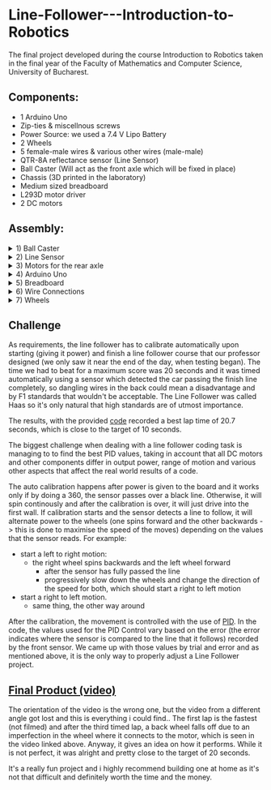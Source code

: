# Line-Follower---Introduction-to-Robotics
The final project developed during the course Introduction to Robotics taken in the final year of the Faculty of Mathematics and Computer Science, University of Bucharest.

## Components: 

  - 1 Arduino Uno
  - Zip-ties & miscellnous screws
  - Power Source: we used a 7.4 V Lipo Battery
  - 2 Wheels
  - 5 female-male wires & various other wires (male-male)
  - QTR-8A reflectance sensor (Line Sensor)
  - Ball Caster (Will act as the front axle which will be fixed in place)
  - Chassis (3D printed in the laboratory)
  - Medium sized breadboard
  - L293D motor driver
  - 2 DC motors
  
 ## Assembly:

 <details>
 <summary> 1) Ball Caster </summary>
 
![image](https://user-images.githubusercontent.com/79463256/216841191-9eddfd5f-685f-4301-8653-b0d475c29bcd.png)
 
</details>

 <details>
 <summary> 2) Line Sensor </summary>
 
![image](https://user-images.githubusercontent.com/79463256/216841248-c108caef-6783-4299-8ddd-ebd4ac3f39d8.png)
 
</details>

 <details>
 <summary> 3) Motors for the rear axle </summary>
 
![image](https://user-images.githubusercontent.com/79463256/216841270-72b946a4-e9b7-4255-b99a-616602f9fa63.png)
 
</details>

 <details>
 <summary> 4) Arduino Uno </summary>
 This will be placed behind the rear wheels (on the boot of the car basically).
 
![image](https://user-images.githubusercontent.com/79463256/216841315-397ddd7d-394d-4af7-a9b1-1f16736652d2.png)

![image](https://user-images.githubusercontent.com/79463256/216841390-6d591474-f032-4539-9861-e55145a8f0a6.png)
 
</details>

 <details>
 <summary> 5) Breadboard </summary>
 Beware of the L293D position on the breadboard. It should be facing forward (the front part of the driver has a little dot carved in the center / slighly to the left, depending on the manufacturer).
 
![image](https://user-images.githubusercontent.com/79463256/216841415-4aef1ac6-f953-48ca-ae5c-95d4023e14ee.png)

</details>

 <details>
 <summary> 6) Wire Connections </summary>
 
![image](https://user-images.githubusercontent.com/79463256/216841570-9772a26b-38e6-4829-88e3-e31c6aaa23f2.png)

![image](https://user-images.githubusercontent.com/79463256/216841587-e9b25d4b-b464-4ae9-9a2c-6c255f340c13.png)

![image](https://user-images.githubusercontent.com/79463256/216841592-fc57a8df-997e-4201-a0c5-f420e754627d.png)

</details>


 <details>
 <summary> 7) Wheels </summary>
 
![image](https://user-images.githubusercontent.com/79463256/216841677-24ee9472-9b93-4a3a-8903-9699139999ac.png)

</details>

## Challenge

As requirements, the line follower has to calibrate automatically upon starting (giving it power) and finish a line follower course that our professor designed (we only saw it near the end of the day, when testing began). The time we had to beat for a maximum score was 20 seconds and it was timed automatically using a sensor which detected the car passing the finish line completely, so dangling wires in the back could mean a disadvantage and by F1 standards that wouldn't be acceptable. The Line Follower was called Haas so it's only natural that high standards are of utmost importance.

The results, with the provided [code](https://github.com/BogdanPopel/Line-Follower---Introduction-to-Robotics/blob/main/LineFollower.ino) recorded a best lap time of 20.7 seconds, which is close to the target of 10 seconds.

The biggest challenge when dealing with a line follower coding task is managing to to find the best PID values, taking in account that all DC motors and other components differ in output power, range of motion and various other aspects that affect the real world results of a code.

The auto calibration happens after power is given to the board and it works only if by doing a 360, the sensor passes over a black line. Otherwise, it will spin continously and after the calibration is over, it will just drive into the first wall. If calibration starts and the sensor detects a line to follow, it will alternate power to the wheels (one spins forward and the other backwards -> this is done to maximise the speed of the moves) depending on the values that the sensor reads. For example:
  - start a left to right motion:
    - the right wheel spins backwards and the left wheel forward
      - after the sensor has fully passed the line
      - progressively slow down the wheels and change the direction of the speed for both, which should start a right to left motion 
  - start a right to left motion.
    - same thing, the other way around
    
After the calibration, the movement is controlled with the use of [PID](https://www.teachmemicro.com/arduino-pid-control-tutorial/). In the code, the values used for the PID Control vary based on the error (the error indicates where the sensor is compared to the line that it follows) recorded by the front sensor. We came up with those values by trial and error and as mentioned above, it is the only way to properly adjust a Line Follower project.

## [Final Product (video)](https://youtu.be/vzj0kBcIzTA)
  
  The orientation of the video is the wrong one, but the video from a different angle got lost and this is everything i could find.. The first lap is the fastest (not filmed) and after the third timed lap, a back wheel falls off due to an imperfection in the wheel where it connects to the motor, which is seen in the video linked above. Anyway, it gives an idea on how it performs. While it is not perfect, it was alright and pretty close to the target of 20 seconds.
  
  It's a really fun project and i highly recommend building one at home as it's not that difficult and definitely worth the time and the money.

